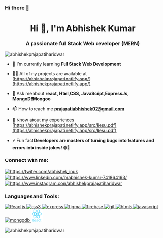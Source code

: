 ### Hi there 👋

<h1 align="center">Hi 👋, I'm Abhishek Kumar</h1>
<h3 align="center">A passionate full Stack Web developer (MERN)</h3>

<p align="left"> <img src="https://komarev.com/ghpvc/?username=abhishekprajapatiharidwar&label=Profile%20views&color=0e75b6&style=flat" alt="abhishekprajapatiharidwar" /> </p>


- 🌱 I’m currently learning **Full Stack Web Development**

- 👨‍💻 All of my projects are available at [https://abhishekprajapati.netlify.app/](https://abhishekprajapati.netlify.app/)

- 💬 Ask me about **react, Html,CSS, JavaScript,ExpressJs, MongoDBMongoo**

- 📫 How to reach me **prajapatiabhishek02@gmail.com**

- 📄 Know about my experiences [https://abhishekprajapati.netlify.app/src/Resu.pdf](https://abhishekprajapati.netlify.app/src/Resu.pdf)

- ⚡ Fun fact **Developers are masters of turning bugs into features and errors into inside jokes! 😄🐞**

<h3 align="left">Connect with me:</h3>
<p align="left">
<a href="https://twitter.com/https://twitter.com/abhishek_inuk" target="blank"><img align="center" src="https://raw.githubusercontent.com/rahuldkjain/github-profile-readme-generator/master/src/images/icons/Social/twitter.svg" alt="https://twitter.com/abhishek_inuk" height="30" width="40" /></a>
<a href="https://linkedin.com/in/https://www.linkedin.com/in/abhishek-kumar-741864193/" target="blank"><img align="center" src="https://raw.githubusercontent.com/rahuldkjain/github-profile-readme-generator/master/src/images/icons/Social/linked-in-alt.svg" alt="https://www.linkedin.com/in/abhishek-kumar-741864193/" height="30" width="40" /></a>
<a href="https://instagram.com/https://www.instagram.com/abhishekprajapatiharidwar" target="blank"><img align="center" src="https://raw.githubusercontent.com/rahuldkjain/github-profile-readme-generator/master/src/images/icons/Social/instagram.svg" alt="https://www.instagram.com/abhishekprajapatiharidwar" height="30" width="40" /></a>
</p>

<h3 align="left">Languages and Tools:</h3>
<p align="left"> <a href="https://www.w3schools.com/css/" target="_blank" rel="noreferrer"> 
   <img src="https://upload.wikimedia.org/wikipedia/commons/thumb/a/a7/React-icon.svg/2300px-React-icon.svg.png" alt="Reactjs" width="40" height="40"/> </a> <a href="https://react.dev/" target="_blank" rel="noreferrer"> 
     <img src="https://cdn4.iconfinder.com/data/icons/social-media-logos-6/512/121-css3-512.png" alt="css3" width="40" height="40"/> </a> <a href="https://expressjs.com" target="_blank" rel="noreferrer"> 
  <img src="https://w7.pngwing.com/pngs/925/447/png-transparent-express-js-node-js-javascript-mongodb-node-js-text-trademark-logo.png" alt="express" width="40" height="40"/> </a> <a href="https://www.figma.com/" target="_blank" rel="noreferrer"> <img src="https://www.vectorlogo.zone/logos/figma/figma-icon.svg" alt="figma" width="40" height="40"/> </a> <a href="https://firebase.google.com/" target="_blank" rel="noreferrer"> <img src="https://www.vectorlogo.zone/logos/firebase/firebase-icon.svg" alt="firebase" width="40" height="40"/> </a> <a href="https://git-scm.com/" target="_blank" rel="noreferrer"> <img src="https://www.vectorlogo.zone/logos/git-scm/git-scm-icon.svg" alt="git" width="40" height="40"/> </a> <a href="https://www.w3.org/html/" target="_blank" rel="noreferrer"> <img src="https://upload.wikimedia.org/wikipedia/commons/thumb/6/61/HTML5_logo_and_wordmark.svg/2048px-HTML5_logo_and_wordmark.svg.png" alt="html5" width="40" height="40"/> </a> <a href="https://developer.mozilla.org/en-US/docs/Web/JavaScript" target="_blank" rel="noreferrer"> 
    <img src="https://upload.wikimedia.org/wikipedia/commons/thumb/6/6a/JavaScript-logo.png/800px-JavaScript-logo.png" alt="javascript" width="40" height="40"/> </a> <a href="https://www.mongodb.com/" target="_blank" rel="noreferrer"> 
      <img src="https://seeklogo.com/images/M/mongodb-logo-D13D67C930-seeklogo.com.png" alt="mongodb" width="40" height="40"/> </a> <a href="https://reactjs.org/" target="_blank" rel="noreferrer"> <img src="https://raw.githubusercontent.com/devicons/devicon/master/icons/react/react-original-wordmark.svg" alt="react" width="40" height="40"/> </a> </p>

<p><img align="center" src="https://github-readme-stats.vercel.app/api/top-langs?username=abhishekprajapatiharidwar&show_icons=true&locale=en&layout=compact" alt="abhishekprajapatiharidwar" /></p>

